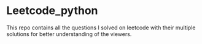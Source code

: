 # Leetcode_python
This repo contains all the questions I solved on leetcode with their multiple solutions for better understanding of the viewers.
